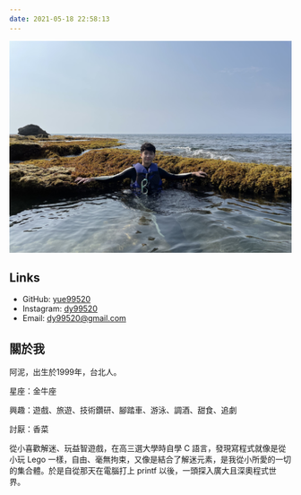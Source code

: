 ```yaml
---
date: 2021-05-18 22:58:13
---
```


<img src="./me2.jpg"/>

## Links

- GitHub: [yue99520](https://github.com/yue99520) 
- Instagram: [dy99520](https://www.instagram.com/dy99520/?hl=zh-tw) 
- Email: dy99520@gmail.com

## 關於我

阿泥，出生於1999年，台北人。

星座：金牛座

興趣：遊戲、旅遊、技術鑽研、腳踏車、游泳、調酒、甜食、追劇

討厭：香菜

從小喜歡解迷、玩益智遊戲，在高三選大學時自學 C 語言，發現寫程式就像是從小玩 Lego 一樣，自由、毫無拘束，又像是結合了解迷元素，是我從小所愛的一切的集合體。於是自從那天在電腦打上 printf 以後，一頭探入廣大且深奧程式世界。
